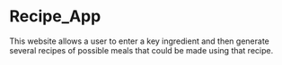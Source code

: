 # Recipe_App
This website allows a user to enter a key ingredient and then generate several recipes of possible meals that could be made using that recipe.
